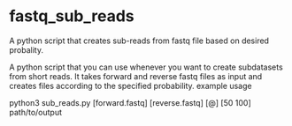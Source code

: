 # fastq_sub_reads
A python script that creates sub-reads from fastq file based on desired probality.

A python script that you can use whenever you want to create subdatasets from short reads.
It takes forward and reverse fastq files as input and creates files according to the specified probability.
example usage

python3 sub_reads.py [forward.fastq] [reverse.fastq] [@] [50 100] path/to/output
